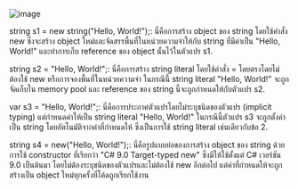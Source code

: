![image](https://github.com/VisawaPRO/03376836-OOP-2566-Lab-03/assets/144195555/38c486ad-141a-45e7-b3a9-98e4932cc11e)

string s1 = new string("Hello, World!");: นี่คือการสร้าง object ของ string โดยใช้คำสั่ง new ซึ่งจะสร้าง object ใหม่และจัดสรรพื้นที่ในหน่วยความจำให้กับ string ที่มีค่าเป็น "Hello, World!" และทำการเก็บ reference ของ object นั้นไว้ในตัวแปร s1.

string s2 = "Hello, World!";: นี่คือการสร้าง string literal โดยใช้คำสั่ง = โดยตรงโดยไม่ต้องใช้ new หรือการจองพื้นที่ในหน่วยความจำ ในกรณีนี้ string literal "Hello, World!" จะถูกจัดเก็บใน memory pool และ reference ของ string นี้จะถูกกำหนดให้กับตัวแปร s2.

var s3 = "Hello, World!";: นี่คือการประกาศตัวแปรโดยไม่ระบุชนิดของตัวแปร (implicit typing) แต่กำหนดค่าให้เป็น string literal "Hello, World!" ในกรณีนี้ตัวแปร s3 จะถูกตั้งค่าเป็น string โดยอัตโนมัติจากค่าที่กำหนดให้ ซึ่งเป็นการใช้ string literal เช่นเดียวกับข้อ 2.

string s4 = new("Hello, World!");: นี่คือรูปแบบย่อของการสร้าง object ของ string ด้วยการใช้ constructor ที่เรียกว่า "C# 9.0 Target-typed new" ซึ่งมีให้ใช้ตั้งแต่ C# เวอร์ชัน 9.0 เป็นต้นมา โดยไม่ต้องระบุชนิดของตัวแปรและไม่ต้องใช้ new อีกต่อไป แต่ค่าที่กำหนดให้จะถูกสร้างเป็น object ใหม่ทุกครั้งที่โค้ดถูกเรียกใช้งาน
